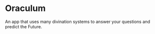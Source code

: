 # Oraculum
An app that uses many divination systems to answer your questions and predict the Future.
